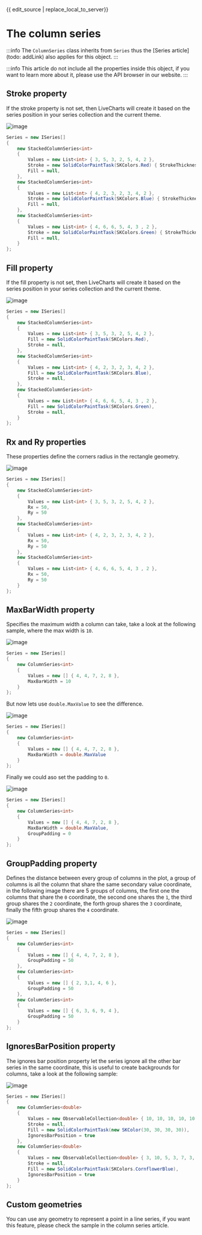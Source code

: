 <div id="edit-this-article-source">
    {{ edit_source | replace_local_to_server}}
</div>

# The column series

:::info
The `ColumnSeries` class inherits from `Series` thus the [Series article](todo: addLink) also applies for this object.
:::

:::info
This article do not include all the properties inside this object, if you want to learn more about it, please use the 
API browser in our website.
:::

## Stroke property

If the stroke property is not set, then LiveCharts will create it based on the series position in your series collection
and the current theme.

![image](https://raw.githubusercontent.com/beto-rodriguez/LiveCharts2/master/docs/_assets/stackedcolstroke.png)

``` c#
Series = new ISeries[]
{
    new StackedColumnSeries<int>
    {
        Values = new List<int> { 3, 5, 3, 2, 5, 4, 2 },
        Stroke = new SolidColorPaintTask(SKColors.Red) { StrokeThickness = 4 },
        Fill = null,
    },
    new StackedColumnSeries<int>
    {
        Values = new List<int> { 4, 2, 3, 2, 3, 4, 2 },
        Stroke = new SolidColorPaintTask(SKColors.Blue) { StrokeThickness = 8 },
        Fill = null,
    },
    new StackedColumnSeries<int>
    {
        Values = new List<int> { 4, 6, 6, 5, 4, 3 , 2 },
        Stroke = new SolidColorPaintTask(SKColors.Green) { StrokeThickness = 12 },
        Fill = null,
    }
};
```

## Fill property

If the fill property is not set, then LiveCharts will create it based on the series position in your series collection
and the current theme.

![image](https://raw.githubusercontent.com/beto-rodriguez/LiveCharts2/master/docs/_assets/stackedcolfill.png)

``` c#
Series = new ISeries[]
{
    new StackedColumnSeries<int>
    {
        Values = new List<int> { 3, 5, 3, 2, 5, 4, 2 },
        Fill = new SolidColorPaintTask(SKColors.Red),
        Stroke = null,
    },
    new StackedColumnSeries<int>
    {
        Values = new List<int> { 4, 2, 3, 2, 3, 4, 2 },
        Fill = new SolidColorPaintTask(SKColors.Blue),
        Stroke = null,
    },
    new StackedColumnSeries<int>
    {
        Values = new List<int> { 4, 6, 6, 5, 4, 3 , 2 },
        Fill = new SolidColorPaintTask(SKColors.Green),
        Stroke = null,
    }
};
```

## Rx and Ry properties

These properties define the corners radius in the rectangle geometry.

![image](https://raw.githubusercontent.com/beto-rodriguez/LiveCharts2/master/docs/_assets/stackedcolcr.png)

``` c#
Series = new ISeries[]
{
    new StackedColumnSeries<int>
    {
        Values = new List<int> { 3, 5, 3, 2, 5, 4, 2 },
        Rx = 50,
        Ry = 50
    },
    new StackedColumnSeries<int>
    {
        Values = new List<int> { 4, 2, 3, 2, 3, 4, 2 },
        Rx = 50,
        Ry = 50
    },
    new StackedColumnSeries<int>
    {
        Values = new List<int> { 4, 6, 6, 5, 4, 3 , 2 },
        Rx = 50,
        Ry = 50
    }
};
```

## MaxBarWidth property

Specifies the maximum width a column can take, take a look at the following sample, where the max width is `10`.

![image](https://raw.githubusercontent.com/beto-rodriguez/LiveCharts2/master/docs/_assets/columnmw10.png)

``` c#
Series = new ISeries[]
{
    new ColumnSeries<int>
    {
        Values = new [] { 4, 4, 7, 2, 8 },
        MaxBarWidth = 10
    }
};
```

But now lets use `double.MaxValue` to see the difference.

![image](https://raw.githubusercontent.com/beto-rodriguez/LiveCharts2/master/docs/_assets/columnmwmax.png)

``` c#
Series = new ISeries[]
{
    new ColumnSeries<int>
    {
        Values = new [] { 4, 4, 7, 2, 8 },
        MaxBarWidth = double.MaxValue
    }
};
```

Finally we could aso set the padding to `0`.

![image](https://raw.githubusercontent.com/beto-rodriguez/LiveCharts2/master/docs/_assets/columnmwmaxp0.png)

``` c#
Series = new ISeries[]
{
    new ColumnSeries<int>
    {
        Values = new [] { 4, 4, 7, 2, 8 },
        MaxBarWidth = double.MaxValue,
        GroupPadding = 0
    }
};
```

## GroupPadding property

Defines the distance between every group of columns in the plot, a group of columns is all the column that share the same
secondary value coordinate, in the following image there are 5 groups of columns, the first one the columns that share the 
`0` coordinate, the second one shares the `1`, the third group shares the `2` coordinate, the forth group shares the `3` coordinate,
finally the fifth group shares the `4` coordinate.

![image](https://raw.githubusercontent.com/beto-rodriguez/LiveCharts2/master/docs/_assets/columngp.png)

``` c#
Series = new ISeries[]
{
    new ColumnSeries<int>
    {
        Values = new [] { 4, 4, 7, 2, 8 },
        GroupPadding = 50
    },
    new ColumnSeries<int>
    {
        Values = new [] { 2, 3,1, 4, 6 },
        GroupPadding = 50
    },
    new ColumnSeries<int>
    {
        Values = new [] { 6, 3, 6, 9, 4 },
        GroupPadding = 50
    }
};
```

## IgnoresBarPosition property

The ignores bar position property let the series ignore all the other bar series in the same coordinate, this is useful
to create backgrounds for columns, take a look at the following sample:

![image](https://raw.githubusercontent.com/beto-rodriguez/LiveCharts2/master/docs/_assets/columnbg.png)

``` c#
Series = new ISeries[]
{
    new ColumnSeries<double>
    {
        Values = new ObservableCollection<double> { 10, 10, 10, 10, 10, 10, 10 },
        Stroke = null,
        Fill = new SolidColorPaintTask(new SKColor(30, 30, 30, 30)),
        IgnoresBarPosition = true
    },
    new ColumnSeries<double>
    {
        Values = new ObservableCollection<double> { 3, 10, 5, 3, 7, 3, 8 },
        Stroke = null,
        Fill = new SolidColorPaintTask(SKColors.CornflowerBlue),
        IgnoresBarPosition = true
    }
};
```

## Custom geometries

You can use any geometry to represent a point in a line series, if you want this feature, please check the sample in the 
column series article.